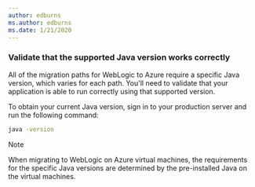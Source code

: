 ```yaml
---
author: edburns
ms.author: edburns
ms.date: 1/21/2020
---
```


### Validate that the supported Java version works correctly

All of the migration paths for WebLogic to Azure require a specific Java version, which varies for each path. You'll need to validate that your application is able to run correctly using that supported version.

To obtain your current Java version, sign in to your production server and run the following command:

```bash
java -version
```

> [!NOTE]
> When migrating to WebLogic on Azure virtual machines, the requirements for the specific Java versions are determined by the pre-installed Java on the virtual machines.
